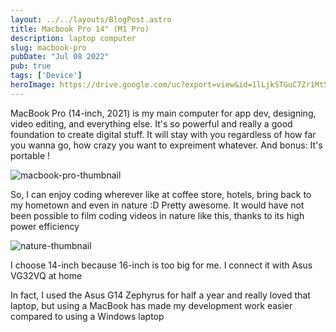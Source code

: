 ```yaml
---
layout: ../../layouts/BlogPost.astro
title: Macbook Pro 14" (M1 Pro)
description: laptop computer
slug: macbook-pro
pubDate: "Jul 08 2022"
pub: true
tags: ['Device']
heroImage: https://drive.google.com/uc?export=view&id=1lLjkSTGuC7Zr1Mt5YtXuxRoXzyCBk7JQ
---
```


MacBook Pro (14-inch, 2021) is my main computer for app dev, designing, video editing, and everything else.
It's so powerful and really a good foundation to create digital stuff. It will stay with you regardless of how far you wanna go, how crazy you want to expreiment whatever. And bonus: It's portable !

![macbook-pro-thumbnail](https://drive.google.com/uc?export=view&id=1uNKeZM89mZUsKdHPSMrFfEwc_CPieCry)

So, I can enjoy coding wherever like at coffee store, hotels, bring back to my hometown and even in nature :D Pretty awesome. It would have not been possible to film coding videos in nature like this, thanks to its high power efficiency

![nature-thumbnail](https://drive.google.com/uc?export=view&id=1SaKnf4uTOMLYfk6U4--RqSciK0odJ71e)


I choose 14-inch because 16-inch is too big for me. I connect it with Asus VG32VQ at home

In fact, I used the Asus G14 Zephyrus for half a year and really loved that laptop, but using a MacBook has made my development work easier compared to using a Windows laptop
